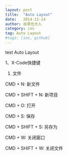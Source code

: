 ```yaml
---
layout: post
title:  "Auto Layout"
date:   2014-12-14
author: 自来也大人
category: ios
tag: Auto Layout
#tags: [ios, github]
---
```

test Auto Layout

1、X-Code快捷键

1. 文件

CMD + N: 新文件

CMD + SHIFT + N: 新项目

CMD + O: 打开

CMD + S: 保存

CMD + SHIFT + S: 另存为

CMD + W: 关闭窗口

CMD + SHIFT + W: 关闭文件
